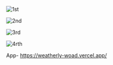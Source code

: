 ![1st](https://github.com/Varshinisaba/weather-app/assets/162007348/b19257fb-e36e-4155-a35c-1ac8b9973e49)

![2nd](https://github.com/Varshinisaba/weather-app/assets/162007348/d2b4522a-a527-48e0-88d4-c0b1d4d2c188)



![3rd](https://github.com/Varshinisaba/weather-app/assets/162007348/ace83841-8270-4fef-acdd-762d2fcc0142)



![4rth](https://github.com/Varshinisaba/weather-app/assets/162007348/e03d5633-7e63-4a77-a883-b7e5de94d0c9)

App-  https://weatherly-woad.vercel.app/
